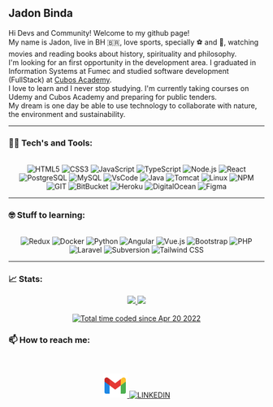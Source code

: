 ## Jadon Binda

Hi Devs and Community! Welcome to my github page!<br>
My name is Jadon, live in BH 🇧🇷, love sports, specially ⚽ and 🏀, watching movies and reading books about history, spirituality and philosophy.<br>
I'm looking for an first opportunity in the development area. I graduated in Information Systems at Fumec and studied software development (FullStack) at [Cubos Academy](https://cubos.academy/).<br> I love to learn and I never stop studying. I'm currently taking courses on Udemy and Cubos Academy and preparing for public tenders.<br>
My dream is one day be able to use technology to collaborate with nature, the environment and sustainability.

<hr>

### 👨‍💻 Tech's and Tools:
<br>
<section align='center'>
  <img src="https://cdn.jsdelivr.net/gh/devicons/devicon/icons/html5/html5-original.svg" title='HTML5' width='40px'/>
  <img src="https://cdn.jsdelivr.net/gh/devicons/devicon/icons/css3/css3-original.svg" title='CSS3' width='40px'/>
  <img src="https://cdn.jsdelivr.net/gh/devicons/devicon/icons/javascript/javascript-original.svg" title='JavaScript' width='40px'/>
  <img src="https://cdn.jsdelivr.net/gh/devicons/devicon/icons/typescript/typescript-original.svg" title='TypeScript' width='40px'/>
  <img src="https://cdn.jsdelivr.net/gh/devicons/devicon/icons/nodejs/nodejs-plain.svg" title='Node.js' width='40px'/>
  <img src="https://cdn.jsdelivr.net/gh/devicons/devicon/icons/react/react-original.svg" title='React' width='40px'/>
  <img src="https://cdn.jsdelivr.net/gh/devicons/devicon/icons/postgresql/postgresql-original.svg" title='PostgreSQL' width='40px'/>
  <img src="https://cdn.jsdelivr.net/gh/devicons/devicon/icons/mysql/mysql-original-wordmark.svg" title='MySQL' width='40px'/>
  <img src="https://cdn.jsdelivr.net/gh/devicons/devicon/icons/vscode/vscode-original.svg" title='VsCode' width='40px' />
  <img src="https://cdn.jsdelivr.net/gh/devicons/devicon/icons/java/java-original.svg" title='Java' width='40px'/>
  <img src="https://cdn.jsdelivr.net/gh/devicons/devicon/icons/tomcat/tomcat-original.svg" title='Tomcat' width='40px'/>
  <img src="https://cdn.jsdelivr.net/gh/devicons/devicon/icons/linux/linux-original.svg" title='Linux' width='40px'/>
  <img src="https://cdn.jsdelivr.net/gh/devicons/devicon/icons/npm/npm-original-wordmark.svg" title='NPM' width='40px' />
  <img src="https://cdn.jsdelivr.net/gh/devicons/devicon/icons/git/git-original.svg" title='GIT' width='40px' />
  <img src="https://cdn.jsdelivr.net/gh/devicons/devicon/icons/bitbucket/bitbucket-original.svg" title='BitBucket' width='40px' />
  <img src="https://cdn.jsdelivr.net/gh/devicons/devicon/icons/heroku/heroku-original.svg" title='Heroku' width='40px' />
  <img src="https://cdn.jsdelivr.net/gh/devicons/devicon/icons/digitalocean/digitalocean-original.svg" title='DigitalOcean' width='40px' />
  <img src="https://cdn.jsdelivr.net/gh/devicons/devicon/icons/figma/figma-original.svg" title='Figma' width='40px' />
</section>

<hr>

### 🤓 Stuff to learning:
<br> 
<section align='center'>  
  <img src="https://cdn.jsdelivr.net/gh/devicons/devicon/icons/redux/redux-original.svg" title='Redux' width='40px' />
  <img src="https://cdn.jsdelivr.net/gh/devicons/devicon/icons/docker/docker-original.svg" title='Docker' width='40px' />
  <img src="https://cdn.jsdelivr.net/gh/devicons/devicon/icons/python/python-original.svg" title='Python' width='40px' />
  <img src="https://cdn.jsdelivr.net/gh/devicons/devicon/icons/angularjs/angularjs-original.svg" title='Angular' width='40px' />    
  <img src="https://cdn.jsdelivr.net/gh/devicons/devicon/icons/vuejs/vuejs-original.svg" title='Vue.js' width='40px' />  
  <img src="https://cdn.jsdelivr.net/gh/devicons/devicon/icons/bootstrap/bootstrap-original.svg" title='Bootstrap' width='40px' />  
  <img src="https://cdn.jsdelivr.net/gh/devicons/devicon/icons/php/php-original.svg" title='PHP' width='40px' />
  <img src="https://cdn.jsdelivr.net/gh/devicons/devicon/icons/laravel/laravel-plain-wordmark.svg" title='Laravel' width='40px' />
  <img src="https://cdn.jsdelivr.net/gh/devicons/devicon/icons/subversion/subversion-original.svg" title='Subversion' width='40px' />
  <img src="https://cdn.jsdelivr.net/gh/devicons/devicon/icons/tailwindcss/tailwindcss-plain.svg" title='Tailwind CSS' width='40px' />
</section>

<hr>

### 📈 Stats:
<section align='center'>
  <a href='https://github.com/jadon-binda/'>
    <img height='180em' src='https://github-readme-stats-eight-theta.vercel.app/api?username=jadon-binda&show_icons=true&theme=chartreuse-dark&include_all_commits=true&count_private=true' />
    <img height='180em' src='https://github-readme-stats-eight-theta.vercel.app/api/top-langs/?username=jadon-binda&langs_count=8&layout=compact&theme=chartreuse-dark' />
  </a>
  <br>
  <br>
  <a href="https://wakatime.com/@0c91159a-56cc-4494-aadb-6c0bcdb1262b">
    <img src="https://wakatime.com/badge/user/0c91159a-56cc-4494-aadb-6c0bcdb1262b.svg" alt="Total time coded since Apr 20 2022" />
  </a>
</section>

### 📫 How to reach me:
<br>
<br>
<section align='center'>
  <a href = "mailto:jadon.binda@gmail.com">
    <img  src="./icons/gmail-icon.svg" target='_blank' title='GMAIL' width='48px'>
  </a>
  <a href="https://www.linkedin.com/in/jadon-samuel" target="_blank">
    <img src="https://cdn.jsdelivr.net/gh/devicons/devicon/icons/linkedin/linkedin-original.svg" target='_blank' title='LINKEDIN'  width='48px' />
  </a> 
</section>

